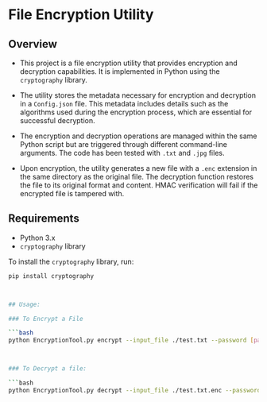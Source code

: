 # File Encryption Utility

## Overview

- This project is a file encryption utility that provides encryption and decryption capabilities. It is implemented in Python using the `cryptography` library.

- The utility stores the metadata necessary for encryption and decryption in a `Config.json` file. This metadata includes details such as the algorithms used during the encryption process, which are essential for successful decryption.

- The encryption and decryption operations are managed within the same Python script but are triggered through different command-line arguments. The code has been tested with `.txt` and `.jpg` files.

- Upon encryption, the utility generates a new file with a `.enc` extension in the same directory as the original file. The decryption function restores the file to its original format and content. HMAC verification will fail if the encrypted file is tampered with.


## Requirements

- Python 3.x
- `cryptography` library

To install the `cryptography` library, run:

```bash
pip install cryptography



## Usage:

### To Encrypt a File

```bash
python EncryptionTool.py encrypt --input_file ./test.txt --password [password] --encryption_algorithm aes-256 --hashing_algorithm sha512 --iterations 10000



### To Decrypt a file:

```bash
python EncryptionTool.py decrypt --input_file ./test.txt.enc --password [password]

